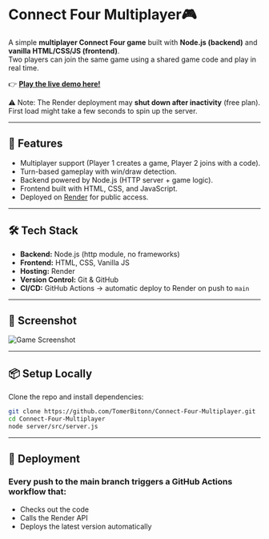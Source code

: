 # Connect Four Multiplayer🎮 

A simple **multiplayer Connect Four game** built with **Node.js (backend)** and **vanilla HTML/CSS/JS (frontend)**.  
Two players can join the same game using a shared game code and play in real time.

👉 **[Play the live demo here!](https://connect-four-multiplayer.onrender.com/)**

⚠️ Note: The Render deployment may **shut down after inactivity** (free plan).  
First load might take a few seconds to spin up the server.

---

## 🚀 Features
- Multiplayer support (Player 1 creates a game, Player 2 joins with a code).
- Turn-based gameplay with win/draw detection.
- Backend powered by Node.js (HTTP server + game logic).
- Frontend built with HTML, CSS, and JavaScript.
- Deployed on [Render](https://render.com) for public access.

---

## 🛠️ Tech Stack
- **Backend:** Node.js (http module, no frameworks)
- **Frontend:** HTML, CSS, Vanilla JS
- **Hosting:** Render
- **Version Control:** Git & GitHub
- **CI/CD:** GitHub Actions → automatic deploy to Render on push to `main`

---

## 📸 Screenshot
![Game Screenshot](assets/screenshot.png)

---

## 📦 Setup Locally
Clone the repo and install dependencies:

```bash
git clone https://github.com/TomerBitonn/Connect-Four-Multiplayer.git
cd Connect-Four-Multiplayer
node server/src/server.js
```

---

## 🔄 Deployment
### Every push to the main branch triggers a GitHub Actions workflow that:

- Checks out the code
- Calls the Render API
- Deploys the latest version automatically
